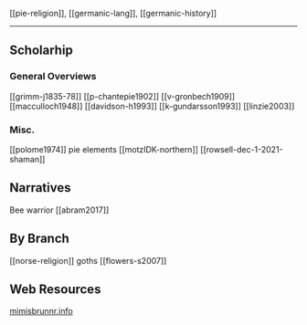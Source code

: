 [[pie-religion]], [[germanic-lang]], [[germanic-history]]

---


## Scholarhip
### General Overviews
[[grimm-j1835-78]]
[[p-chantepie1902]]
[[v-gronbech1909]]
[[macculloch1948]]
[[davidson-h1993]]
[[k-gundarsson1993]]
[[linzie2003]]
### Misc.
[[polome1974]] pie elements
[[motzIDK-northern]]
[[rowsell-dec-1-2021-shaman]]

## Narratives
Bee warrior [[abram2017]]


## By Branch
[[norse-religion]]
goths [[flowers-s2007]]

## Web Resources
[mimisbrunnr.info](https://www.mimisbrunnr.info/)